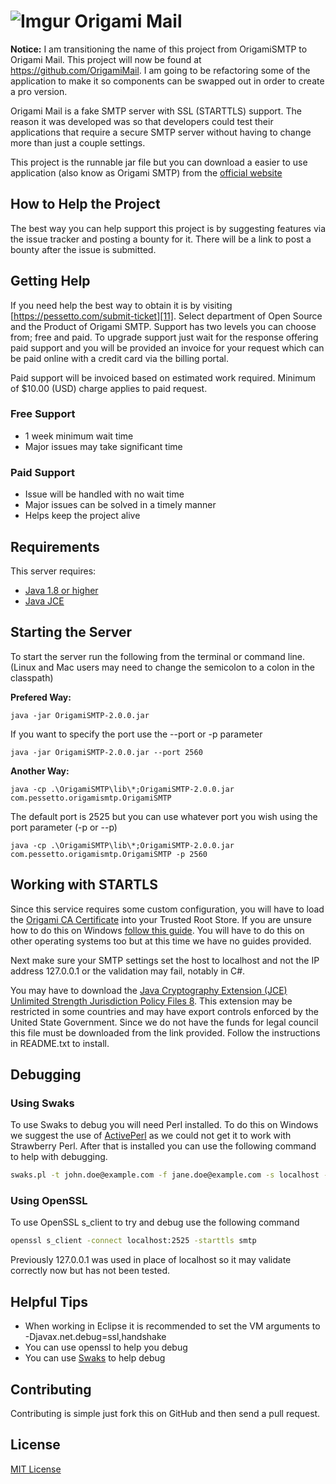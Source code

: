 # ![Imgur][12] Origami Mail

**Notice:** I am transitioning the name of this project from OrigamiSMTP to Origami Mail.  This project will now be found at https://github.com/OrigamiMail.  I am going to be refactoring some of the application to make it so components can be swapped out in order to create a pro version.

Origami Mail is a fake SMTP server with SSL (STARTTLS) support. The
reason it was developed was so that developers could test their
applications that require a secure SMTP server without having
to change more than just a couple settings.

This project is the runnable jar file but you can download a easier to
use application (also know as Origami SMTP) from the [official website][10]

## How to Help the Project

The best way you can help support this project is by suggesting features via 
the issue tracker and posting a bounty for it.  There will be a link to post
a bounty after the issue is submitted.

## Getting Help

If you need help the best way to obtain it is by visiting [https://pessetto.com/submit-ticket][11].  Select department of Open Source and the Product of 
Origami SMTP.  Support has two levels you can choose from; free and paid. To
upgrade support just wait for the response offering paid support and you will
be provided an invoice for your request which can be paid online with a credit
card via the billing portal.

Paid support will be invoiced based on estimated work required.  Minimum of
$10.00 (USD) charge applies to paid request.

### Free Support

* 1 week minimum wait time
* Major issues may take significant time

### Paid Support

* Issue will be handled with no wait time
* Major issues can be solved in a timely manner
* Helps keep the project alive

## Requirements

This server requires:

* [Java 1.8 or higher][6]
* [Java JCE][1]

## Starting the Server

To start the server run the following from the terminal or command line. (Linux and Mac users may need to change the semicolon to a colon in the classpath)

**Prefered Way:**

`java -jar OrigamiSMTP-2.0.0.jar`

If you want to specify the port use the --port or -p parameter

`java -jar OrigamiSMTP-2.0.0.jar --port 2560`

**Another Way:**

`java -cp .\OrigamiSMTP\lib\*;OrigamiSMTP-2.0.0.jar com.pessetto.origamismtp.OrigamiSMTP`

The default port is 2525 but you can use whatever port you wish using the port parameter (-p or --p)

`java -cp .\OrigamiSMTP\lib\*;OrigamiSMTP-2.0.0.jar com.pessetto.origamismtp.OrigamiSMTP -p 2560`

## Working with STARTLS

Since this service requires some custom configuration, you will have to load
the [Origami CA Certificate][4] into your Trusted Root Store. If you are
unsure how to do this on Windows [follow this guide][5].  You will have
to do this on other operating systems too but at this time we have no
guides provided.

Next make sure your SMTP settings set the host to localhost and not
the IP address 127.0.0.1 or the validation may fail, notably in
C#.

You may have to download the [Java Cryptography Extension (JCE) Unlimited Strength Jurisdiction Policy Files 8][1].  This extension may be
restricted in some countries and may have export controls enforced by the United State Government.  Since we do not have the funds for legal
council this file must be downloaded from the link provided.  Follow the instructions in README.txt to install.

## Debugging

### Using Swaks

To use Swaks to debug you will need Perl installed.  To do this on Windows we suggest
the use of [ActivePerl][3] as we could not get it to work with Strawberry Perl. After
that is installed you can use the following command to help with debugging.

```sh
swaks.pl -t john.doe@example.com -f jane.doe@example.com -s localhost -p 2525 -tls --tls-verify --tls-ca-path /path/to/origami/ca.crt
```

### Using OpenSSL

To use OpenSSL s_client to try and debug use the following command

```sh
openssl s_client -connect localhost:2525 -starttls smtp
```

Previously 127.0.0.1 was used in place of localhost so it may validate
correctly now but has not been tested.

## Helpful Tips

* When working in Eclipse it is recommended to set the VM arguments to
-Djavax.net.debug=ssl,handshake
* You can use openssl to help you debug
* You can use [Swaks][2] to help debug 

## Contributing

Contributing is simple just fork this on GitHub and then send a pull request.

## License

[MIT License](license.txt)

[1]: http://www.oracle.com/technetwork/java/javase/downloads/jce8-download-2133166.html
[2]: http://www.jetmore.org/john/code/swaks/
[3]: https://www.activestate.com/activeperl/downloads
[4]: https://raw.githubusercontent.com/travispessetto/OrigamiSMTP/master/src/main/resources/certs/CA/Origami_CA.crt
[5]: https://technet.microsoft.com/en-us/library/cc754841(v=ws.11).aspx
[6]: https://java.com
[7]: https://github.com/travispessetto/OrigamiGUI
[8]: https://github.com/travispessetto/OrigamiGUI/releases
[9]: https://github.com/travispessetto/OrigamiSMTP/releases
[10]: https://travispessetto.github.io/OrigamiSMTP
[11]: https://pessetto.com/submit-ticket/
[12]: https://i.imgur.com/Cs9GmyW.png
